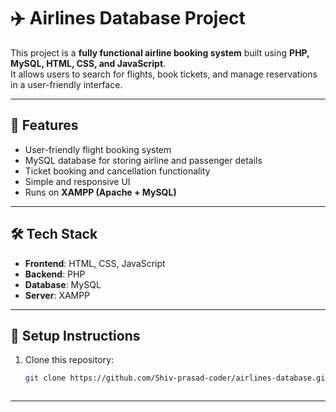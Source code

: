 # ✈️ Airlines Database Project  

This project is a **fully functional airline booking system** built using **PHP, MySQL, HTML, CSS, and JavaScript**.  
It allows users to search for flights, book tickets, and manage reservations in a user-friendly interface.  

---

## 🔹 Features
- User-friendly flight booking system  
- MySQL database for storing airline and passenger details  
- Ticket booking and cancellation functionality  
- Simple and responsive UI  
- Runs on **XAMPP (Apache + MySQL)**  

---

## 🛠️ Tech Stack
- **Frontend**: HTML, CSS, JavaScript  
- **Backend**: PHP  
- **Database**: MySQL  
- **Server**: XAMPP  

---

## 🚀 Setup Instructions
1. Clone this repository:  
   ```bash
   git clone https://github.com/Shiv-prasad-coder/airlines-database.git



---

